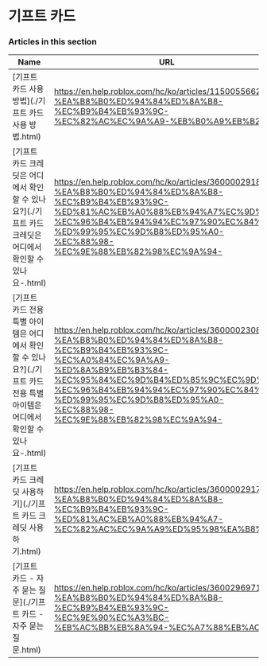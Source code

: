 # 기프트 카드  
### Articles in this section
Name|URL
-|-
[기프트 카드 사용 방법](./기프트 카드 사용 방법.html) |https://en.help.roblox.com/hc/ko/articles/115005566223-%EA%B8%B0%ED%94%84%ED%8A%B8-%EC%B9%B4%EB%93%9C-%EC%82%AC%EC%9A%A9-%EB%B0%A9%EB%B2%95
[기프트 카드 크레딧은 어디에서 확인할 수 있나요?](./기프트 카드 크레딧은 어디에서 확인할 수 있나요-.html) |https://en.help.roblox.com/hc/ko/articles/360000291806-%EA%B8%B0%ED%94%84%ED%8A%B8-%EC%B9%B4%EB%93%9C-%ED%81%AC%EB%A0%88%EB%94%A7%EC%9D%80-%EC%96%B4%EB%94%94%EC%97%90%EC%84%9C-%ED%99%95%EC%9D%B8%ED%95%A0-%EC%88%98-%EC%9E%88%EB%82%98%EC%9A%94-
[기프트 카드 전용 특별 아이템은 어디에서 확인할 수 있나요?](./기프트 카드 전용 특별 아이템은 어디에서 확인할 수 있나요-.html) |https://en.help.roblox.com/hc/ko/articles/360000230863-%EA%B8%B0%ED%94%84%ED%8A%B8-%EC%B9%B4%EB%93%9C-%EC%A0%84%EC%9A%A9-%ED%8A%B9%EB%B3%84-%EC%95%84%EC%9D%B4%ED%85%9C%EC%9D%80-%EC%96%B4%EB%94%94%EC%97%90%EC%84%9C-%ED%99%95%EC%9D%B8%ED%95%A0-%EC%88%98-%EC%9E%88%EB%82%98%EC%9A%94-
[기프트 카드 크레딧 사용하기](./기프트 카드 크레딧 사용하기.html) |https://en.help.roblox.com/hc/ko/articles/360000291786-%EA%B8%B0%ED%94%84%ED%8A%B8-%EC%B9%B4%EB%93%9C-%ED%81%AC%EB%A0%88%EB%94%A7-%EC%82%AC%EC%9A%A9%ED%95%98%EA%B8%B0
[기프트 카드 - 자주 묻는 질문](./기프트 카드 - 자주 묻는 질문.html) |https://en.help.roblox.com/hc/ko/articles/360029697131-%EA%B8%B0%ED%94%84%ED%8A%B8-%EC%B9%B4%EB%93%9C-%EC%9E%90%EC%A3%BC-%EB%AC%BB%EB%8A%94-%EC%A7%88%EB%AC%B8